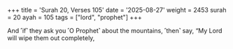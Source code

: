 +++
title = 'Surah 20, Verses 105'
date = '2025-08-27'
weight = 2453
surah = 20
ayah = 105
tags = ["lord", "prophet"]
+++

And ˹if˺ they ask you ˹O Prophet˺ about the mountains, ˹then˺ say, “My Lord will wipe them out completely,